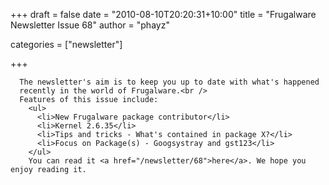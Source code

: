 
+++
draft = false
date = "2010-08-10T20:20:31+10:00"
title = "Frugalware Newsletter Issue 68"
author = "phayz"

categories = ["newsletter"]

+++

      The newsletter's aim is to keep you up to date with what's happened
      recently in the world of Frugalware.<br />
      Features of this issue include:
        <ul>
          <li>New Frugalware package contributor</li>
          <li>Kernel 2.6.35</li>
          <li>Tips and tricks - What's contained in package X?</li>
          <li>Focus on Package(s) - Googsystray and gst123</li>
        </ul>
        You can read it <a href="/newsletter/68">here</a>. We hope you enjoy reading it.
      
    